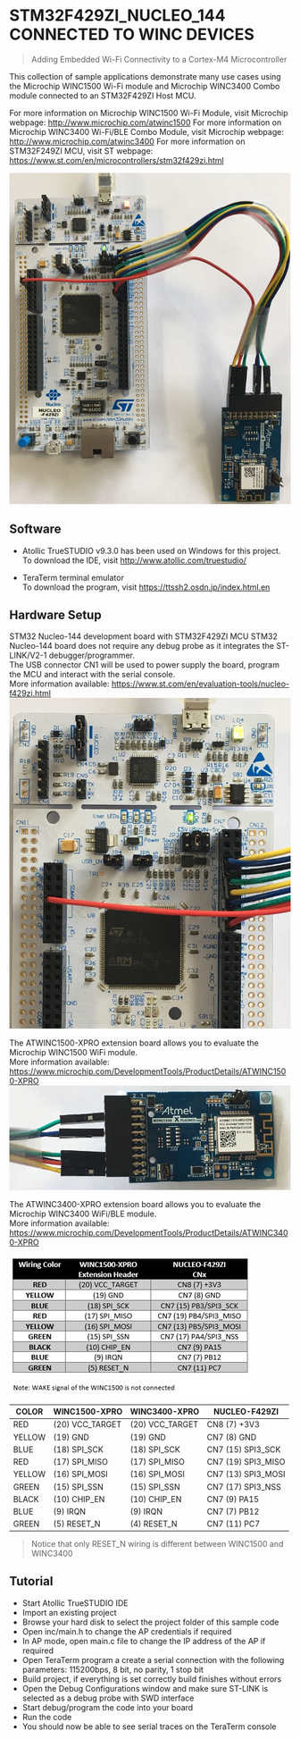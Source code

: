 # STM32F429ZI_NUCLEO_144 CONNECTED TO WINC DEVICES
> Adding Embedded Wi-Fi Connectivity to a Cortex-M4 Microcontroller

This collection of sample applications demonstrate many use cases using the Microchip WINC1500 Wi-Fi module and Microchip WINC3400 Combo module connected to an STM32F429ZI Host MCU.

For more information on Microchip WINC1500 Wi-Fi Module, visit Microchip webpage: http://www.microchip.com/atwinc1500
For more information on Microchip WINC3400 Wi-Fi/BLE Combo Module, visit Microchip webpage: http://www.microchip.com/atwinc3400
For more information on STM32F249ZI MCU, visit ST webpage: https://www.st.com/en/microcontrollers/stm32f429zi.html

![](Doc/SETUP.png)

## Software

- Atollic TrueSTUDIO v9.3.0 has been used on Windows for this project. </br>
To download the IDE, visit http://www.atollic.com/truestudio/

- TeraTerm terminal emulator </br>
To download the program, visit https://ttssh2.osdn.jp/index.html.en


## Hardware Setup

STM32 Nucleo-144 development board with STM32F429ZI MCU
STM32 Nucleo-144 board does not require any debug probe as it integrates the ST-LINK/V2-1 debugger/programmer.</br>
The USB connector CN1 will be used to power supply the board, program the MCU and interact with the serial console.</br>
More information available:  https://www.st.com/en/evaluation-tools/nucleo-f429zi.html
![](Doc\NUCLEO-F429ZI.png)

The ATWINC1500-XPRO extension board allows you to evaluate the Microchip WINC1500 WiFi module.</br>
More information available: https://www.microchip.com/DevelopmentTools/ProductDetails/ATWINC1500-XPRO
![](Doc/WINC1500-XPRO.png)

The ATWINC3400-XPRO extension board allows you to evaluate the Microchip WINC3400 WiFi/BLE module.</br>
More information available: https://www.microchip.com/DevelopmentTools/ProductDetails/ATWINC3400-XPRO

![](Doc/WIRING.png)

| COLOR	 | WINC1500-XPRO   | WINC3400-XPRO   | NUCLEO-F429ZI       |
| ------ | --------------- | --------------- | ------------------- |
| RED    | (20) VCC_TARGET | (20) VCC_TARGET | CN8 (7) +3V3        |
| YELLOW | (19) GND        | (19) GND        | CN7 (8) GND         |
| BLUE   | (18) SPI_SCK    | (18) SPI_SCK    | CN7 (15) SPI3_SCK   |
| RED	 | (17) SPI_MISO   | (17) SPI_MISO   | CN7 (19) SPI3_MISO  |
| YELLOW | (16) SPI_MOSI   | (16) SPI_MOSI   | CN7 (13) SPI3_MOSI  |
| GREEN	 | (15) SPI_SSN    | (15) SPI_SSN    | CN7 (17) SPI3_NSS   |
| BLACK  | (10) CHIP_EN    | (10) CHIP_EN    | CN7 (9) PA15        |
| BLUE   | (9)  IRQN	   | (9)  IRQN		 | CN7 (7) PB12        |
| GREEN	 | (5)  RESET_N    | (4)  RESET_N    | CN7 (11) PC7        |

> Notice that only RESET_N wiring is different between WINC1500 and WINC3400

## Tutorial

- Start Atollic TrueSTUDIO IDE
- Import an existing project
- Browse your hard disk to select the project folder of this sample code
- Open inc/main.h to change the AP credentials if required
- In AP mode, open main.c file to change the IP address of the AP if required
- Open TeraTerm program a create a serial connection with the following parameters: 115200bps, 8 bit, no parity, 1 stop bit
- Build project, if everything is set correctly build finishes without errors
- Open the Debug Configurations window and make sure ST-LINK is selected as a debug probe with SWD interface
- Start debug/program the code into your board
- Run the code
- You should now be able to see serial traces on the TeraTerm console

